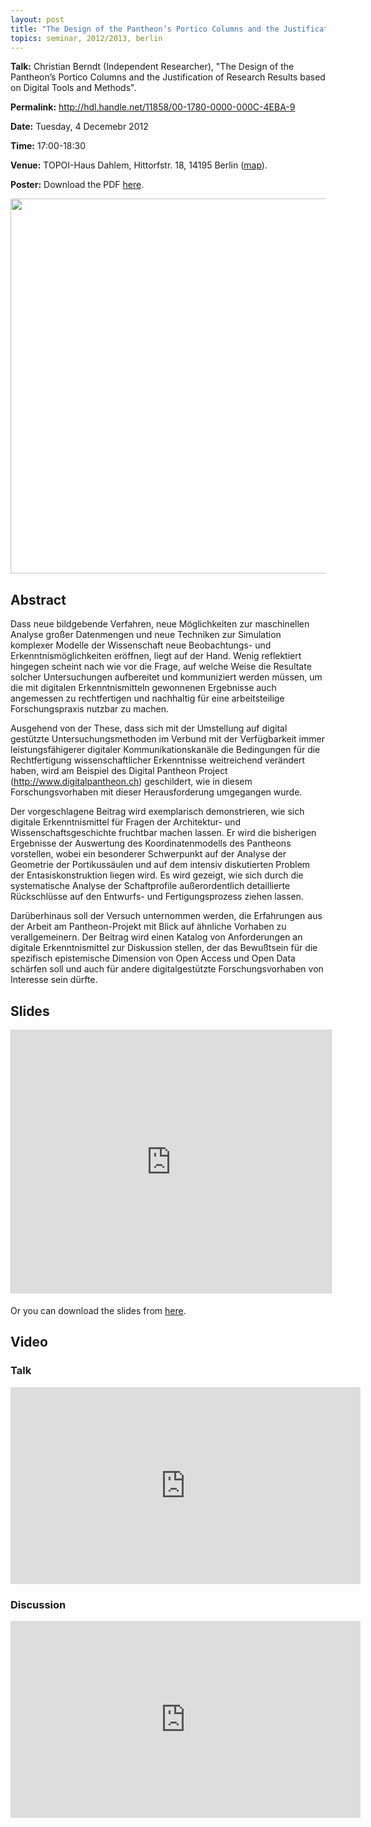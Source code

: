 ```yaml
---
layout: post
title: "The Design of the Pantheon’s Portico Columns and the Justification of Research Results based on Digital Tools and Methods"
topics: seminar, 2012/2013, berlin
---
```

<p>
<strong>Talk:</strong> Christian Berndt (Independent Researcher), "The Design of the Pantheon’s Portico Columns and the Justification of Research Results based on Digital Tools and Methods".
</p>

**Permalink:** <http://hdl.handle.net/11858/00-1780-0000-000C-4EBA-9>

**Date:** Tuesday, 4 Decemebr 2012

**Time:** 17:00-18:30

**Venue:** TOPOI-Haus Dahlem, Hittorfstr. 18, 14195 Berlin ([map](http://goo.gl/maps/8OgGo)). 

**Poster:** Download the PDF [here](/berlin/files/Berndt_poster.pdf).

<img src="/berlin/files/BDPP0009.jpg" width="600px"/>

## Abstract

Dass neue bildgebende Verfahren, neue Möglichkeiten zur maschinellen Analyse großer Datenmengen und neue Techniken zur Simulation komplexer Modelle der Wissenschaft neue Beobachtungs- und Erkenntnismöglichkeiten eröffnen, liegt auf der Hand. Wenig reflektiert hingegen scheint nach wie vor die Frage, auf welche Weise die Resultate solcher Untersuchungen aufbereitet und kommuniziert werden müssen, um die mit digitalen Erkenntnismitteln gewonnenen Ergebnisse auch angemessen zu rechtfertigen und nachhaltig für eine arbeitsteilige Forschungspraxis nutzbar zu machen.

Ausgehend von der These, dass sich mit der Umstellung auf digital gestützte Untersuchungsmethoden im Verbund mit der Verfügbarkeit immer leistungsfähigerer digitaler Kommunikationskanäle die Bedingungen für die Rechtfertigung wissenschaftlicher Erkenntnisse weitreichend verändert haben, wird am Beispiel des Digital Pantheon Project (<http://www.digitalpantheon.ch>) geschildert, wie in diesem Forschungsvorhaben mit dieser Herausforderung umgegangen wurde.

Der vorgeschlagene Beitrag wird exemplarisch demonstrieren, wie sich digitale Erkenntnismittel für Fragen der Architektur- und Wissenschaftsgeschichte fruchtbar machen lassen. Er wird die bisherigen Ergebnisse der Auswertung des Koordinatenmodells des Pantheons vorstellen, wobei ein besonderer Schwerpunkt auf der Analyse der Geometrie der Portikussäulen und auf dem intensiv diskutierten Problem der Entasiskonstruktion liegen wird. Es wird gezeigt, wie sich durch die systematische Analyse der Schaftprofile außerordentlich detaillierte Rückschlüsse auf den Entwurfs- und Fertigungsprozess ziehen lassen.

Darüberhinaus soll der Versuch unternommen werden, die Erfahrungen aus der Arbeit am Pantheon-Projekt mit Blick auf ähnliche Vorhaben zu verallgemeinern. Der Beitrag wird einen Katalog von Anforderungen an digitale Erkenntnismittel zur Diskussion stellen, der das Bewußtsein für die spezifisch epistemische Dimension von Open Access und Open Data schärfen soll und auch für andere digitalgestützte Forschungsvorhaben von Interesse sein dürfte.

## Slides

<iframe src="http://de.slideshare.net/slideshow/embed_code/15623029" width="512" height="421" frameborder="0" marginwidth="0" marginheight="0" scrolling="no" style="border:1px solid #CCC;border-width:1px 1px 0;margin-bottom:5px"> </iframe> 

Or you can download the slides from [here](/berlin/files/slides/dcsb_berndt_04122012.pdf).

## Video
### Talk
<iframe width="560" height="315" src="http://www.youtube.com/embed/X7IWUu1-_NE?list=PLq4Pz4R7ts0UqSn0bgAgeX1lEpkL0SDs2" frameborder="0"> </iframe>

### Discussion
<iframe width="560" height="315" src="http://www.youtube.com/embed/rvE-mC_xaho?list=PLq4Pz4R7ts0UqSn0bgAgeX1lEpkL0SDs2" frameborder="0"> </iframe>
